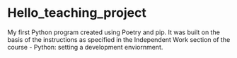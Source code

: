 # Hello_teaching_project
My first Python program created using Poetry and pip. It was built on the basis of the instructions as specified in the Independent Work section of the course - Python: setting a development enviornment. 
